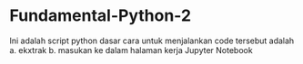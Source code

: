 # Fundamental-Python-2
Ini adalah script python dasar 
cara untuk menjalankan code tersebut adalah
a. ekxtrak 
b. masukan ke dalam halaman kerja Jupyter Notebook
